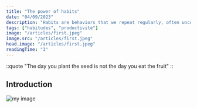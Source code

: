 ```yaml
---
title: "The power of habits"
date: "04/09/2023"
description: "Habits are behaviors that we repeat regularly, often unconsciously. They are a key element of our lives, because they largely determine our success or failure. In this article, I explain how habits work and how you can use them to achieve your goals."
tags: ["habitudes", "productivité"]
image: "/articles/first.jpeg"
image.src: "/articles/first.jpeg"
head.image: "/articles/first.jpeg"
readingTime: "3"
---
```


::quote
"The day you plant the seed is not the day you eat the fruit"
::

## Introduction

![my image](/articles/first.jpeg)